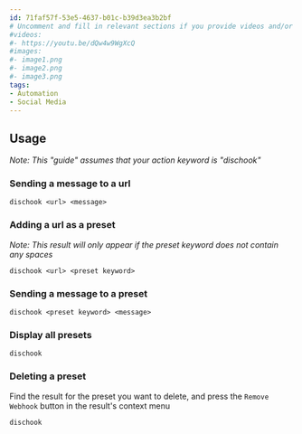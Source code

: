 ```yaml
---
id: 71faf57f-53e5-4637-b01c-b39d3ea3b2bf
# Uncomment and fill in relevant sections if you provide videos and/or images
#videos:
#- https://youtu.be/dQw4w9WgXcQ
#images:
#- image1.png
#- image2.png
#- image3.png
tags:
- Automation
- Social Media
---
```


## Usage

*Note: This "guide" assumes that your action keyword is "dischook"*

### Sending a message to a url

```
dischook <url> <message>
```

### Adding a url as a preset

*Note: This result will only appear if the preset keyword does not contain any spaces*

```
dischook <url> <preset keyword>
```

### Sending a message to a preset

```
dischook <preset keyword> <message>
```

### Display all presets

```
dischook
```

### Deleting a preset

Find the result for the preset you want to delete, and press the `Remove Webhook` button in the result's context menu

```
dischook
```
